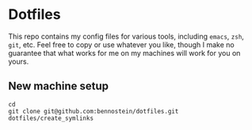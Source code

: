 # Dotfiles
This repo contains my config files for various tools, including `emacs`, `zsh`, `git`, etc.
Feel free to copy or use whatever you like, though I make no guarantee that what works for me on my machines will work for you on yours.

## New machine setup
```
cd
git clone git@github.com:bennostein/dotfiles.git
dotfiles/create_symlinks
```
